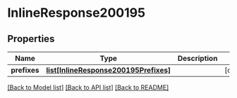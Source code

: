 # InlineResponse200195

## Properties
Name | Type | Description | Notes
------------ | ------------- | ------------- | -------------
**prefixes** | [**list[InlineResponse200195Prefixes]**](InlineResponse200195Prefixes.md) |  | [optional] 

[[Back to Model list]](../README.md#documentation-for-models) [[Back to API list]](../README.md#documentation-for-api-endpoints) [[Back to README]](../README.md)

